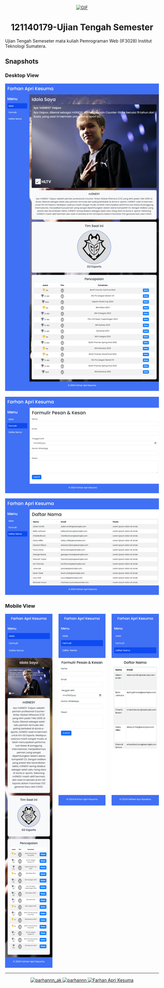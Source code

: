 <div align="center" style="width: 100%;">

[![GIF](https://media1.tenor.com/m/so0yQ7ZR5dYAAAAd/online-shopping-squatch.gif)](#)

</div>

<h1 align="center">121140179-Ujian Tengah Semester</h1>

Ujian Tengah Semeseter mata kuliah Pemrograman Web (IF3028) Institut Teknologi Sumatera.

## Snapshots

### Desktop View

![Tampilan Website](./assets/snapshots/main.png)

![Tampilan Website](./assets/snapshots/form.png)

![Tampilan Website](./assets/snapshots/list.png)

### Mobile View

<div align="center" style="display: flex; flex-direction: row; justify-content: center; gap: 20px; flex-wrap: wrap;">

  <div style="flex: 1; min-width: 150px; max-width: 300px;">
    <img src="./assets/snapshots/mobile-main.png" alt="Mobile Main View" style="width: 100%;" />
  </div>

  <div style="flex: 1; min-width: 150px; max-width: 300px;">
    <img src="./assets/snapshots/mobile-form.png" alt="Mobile Form View" style="width: 100%;" />
  </div>

  <div style="flex: 1; min-width: 150px; max-width: 300px;">
    <img src="./assets/snapshots/mobile-list.png" alt="Mobile List View" style="width: 100%;" />
  </div>

</div>

---

<p align="center">
    <a href="https://www.instagram.com/prhnnn_ak" target="_blank">
        <img src="https://img.shields.io/badge/Instagram-E4405F?style=for-the-badge&logo=instagram&logoColor=white" alt="parhannn_ak" />
    </a>
    <a href="https://github.com/parhannn" target="_blank">
        <img src="https://img.shields.io/badge/GitHub-000000?style=for-the-badge&logo=github&logoColor=white" alt="parhannn" />
    </a>
    <a href="https://www.linkedin.com/in/farhan-apri-kesuma" target="_blank">
        <img src="https://img.shields.io/badge/LinkedIn-0A66C2?style=for-the-badge&logo=linkedin&logoColor=white" alt="Farhan Apri Kesuma" />
    </a>
</p>

